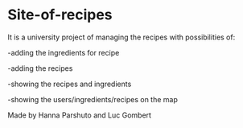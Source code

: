 # Site-of-recipes

It is a university project of managing the recipes with possibilities of:

-adding the ingredients for recipe

-adding the recipes

-showing the recipes and ingredients

-showing the users/ingredients/recipes on the map

Made by Hanna Parshuto and Luc Gombert
